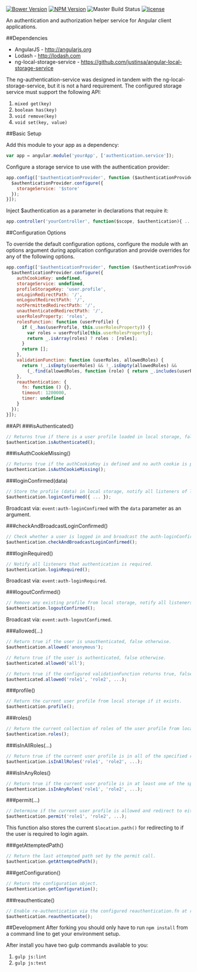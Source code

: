 [![Bower Version](https://img.shields.io/bower/v/ng-authentication-service.svg)](https://github.com/justinsa/angular-authentication-service)
[![NPM Version](https://img.shields.io/npm/v/ng-authentication-service.svg)](https://www.npmjs.com/package/ng-authentication-service)
![Master Build Status](https://codeship.com/projects/e0e25100-6039-0133-0431-46609ca5f084/status?branch=master)
[![license](https://img.shields.io/badge/license-MIT-brightgreen.svg?style=flat)](https://github.com/justinsa/angular-authentication-service/blob/master/LICENSE)

An authentication and authorization helper service for Angular client applications.

##Dependencies

* AngularJS - http://angularjs.org
* Lodash - http://lodash.com
* ng-local-storage-service - https://github.com/justinsa/angular-local-storage-service

The ng-authentication-service was designed in tandem with the ng-local-storage-service, but it is not a hard requirement. The configured storage service must support the following API:

  1. ```mixed get(key)```
  2. ```boolean has(key)```
  3. ```void remove(key)```
  4. ```void set(key, value)```

##Basic Setup

Add this module to your app as a dependency:
```JAVASCRIPT
var app = angular.module('yourApp', ['authentication.service']);
```

Configure a storage service to use with the authentication provider:
```JAVASCRIPT
app.config(['$authenticationProvider', function ($authenticationProvider) {
  $authenticationProvider.configure({
    storageService: '$store'
  });
}]);
```

Inject $authentication as a parameter in declarations that require it:
```JAVASCRIPT
app.controller('yourController', function($scope, $authentication){ ... });
```

##Configuration Options

To override the default configuration options, configure the module with an options argument during application configuration and provide overrides for any of the following options.

```JAVASCRIPT
app.config(['$authenticationProvider', function ($authenticationProvider) {
  $authenticationProvider.configure({
    authCookieKey: undefined,
    storageService: undefined,
    profileStorageKey: 'user.profile',
    onLoginRedirectPath: '/',
    onLogoutRedirectPath: '/',
    notPermittedRedirectPath: '/',
    unauthenticatedRedirectPath: '/',
    userRolesProperty: 'roles',
    rolesFunction: function (userProfile) {
      if (_.has(userProfile, this.userRolesProperty)) {
        var roles = userProfile[this.userRolesProperty];
        return _.isArray(roles) ? roles : [roles];
      }
      return [];
    },
    validationFunction: function (userRoles, allowedRoles) {
      return !_.isEmpty(userRoles) && !_.isEmpty(allowedRoles) &&
        (_.find(allowedRoles, function (role) { return _.includes(userRoles, role); }) !== undefined);
    },
    reauthentication: {
      fn: function () {},
      timeout: 1200000,
      timer: undefined
    }
  });
}]);
```

##API
###isAuthenticated()
```JAVASCRIPT
// Returns true if there is a user profile loaded in local storage, false otherwise.
$authentication.isAuthenticated();
```

###isAuthCookieMissing()
```JAVASCRIPT
// Returns true if the authCookieKey is defined and no auth cookie is present, false otherwise.
$authentication.isAuthCookieMissing();
```

###loginConfirmed(data)
```JAVASCRIPT
// Store the profile (data) in local storage, notify all listeners of login, and redirect to onLoginRedirectPath if defined.
$authentication.loginConfirmed({ ... });
```
Broadcast via: ```event:auth-loginConfirmed``` with the ```data``` parameter as an argument.

###checkAndBroadcastLoginConfirmed()
```JAVASCRIPT
// Check whether a user is logged in and broadcast the auth-loginConfirmed event, if so.
$authentication.checkAndBroadcastLoginConfirmed();
```

###loginRequired()
```JAVASCRIPT
// Notify all listeners that authentication is required.
$authentication.loginRequired();
```
Broadcast via: ```event:auth-loginRequired```.

###logoutConfirmed()
```JAVASCRIPT
// Remove any existing profile from local storage, notify all listeners of logout, and redirect to onLogoutRedirectPath if defined.
$authentication.logoutConfirmed();
```
Broadcast via: ```event:auth-logoutConfirmed```.

###allowed(...)
```JAVASCRIPT
// Return true if the user is unauthenticated, false otherwise.
$authentication.allowed('anonymous');

// Return true if the user is authenticated, false otherwise.
$authenticated.allowed('all');

// Return true if the configured validationFunction returns true, false otherwise.
$authenticated.allowed('role1', 'role2', ...);
```

###profile()
```JAVASCRIPT
// Return the current user profile from local storage if it exists.
$authentication.profile();
```

###roles()
```JAVASCRIPT
// Return the current collection of roles of the user profile from local storage if it exists.
$authentication.roles();
```

###isInAllRoles(...)
```JAVASCRIPT
// Return true if the current user profile is in all of the specified roles, false otherwise.
$authentication.isInAllRoles('role1', 'role2', ...);
```

###isInAnyRoles()
```JAVASCRIPT
// Return true if the current user profile is in at least one of the specified roles, false otherwise.
$authentication.isInAnyRoles('role1', 'role2', ...);
```

###permit(...)
```JAVASCRIPT
// Determine if the current user profile is allowed and redirect to either notPermittedRedirectPath or unauthenticatedRedirectPath if not.
$authentication.permit('role1', 'role2', ...);
```

This function also stores the current ```$location.path()``` for redirecting to if the user is required to login again.

###getAttemptedPath()
```JAVASCRIPT
// Return the last attempted path set by the permit call.
$authentication.getAttemptedPath();
```

###getConfiguration()
```JAVASCRIPT
// Return the configuration object.
$authentication.getConfiguration();
```

###reauthenticate()
```JAVASCRIPT
// Enable re-authentication via the configured reauthentication.fn at reauthentication.timeout intervals.
$authentication.reauthenticate();
```

##Development
After forking you should only have to run ```npm install``` from a command line to get your environment setup.

After install you have two gulp commands available to you:

1. ```gulp js:lint```
2. ```gulp js:test```
